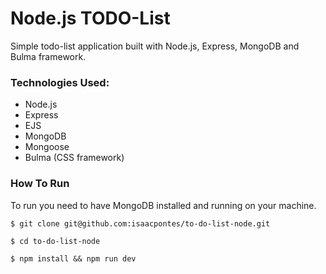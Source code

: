 # Node.js TODO-List

Simple todo-list application built with Node.js, Express, MongoDB and Bulma framework.

### Technologies Used:

- Node.js
- Express
- EJS
- MongoDB
- Mongoose
- Bulma (CSS framework)

### How To Run

To run you need to have MongoDB installed and running on your machine.

```$ git clone git@github.com:isaacpontes/to-do-list-node.git```

```$ cd to-do-list-node```

```$ npm install && npm run dev```
